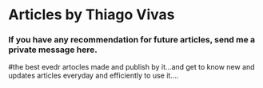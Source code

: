 # Articles by Thiago Vivas

### If you have any recommendation for future articles, send me a private message here.
#the best evedr artocles made and publish by it...and get to know new and updates articles everyday and efficiently to use it....
